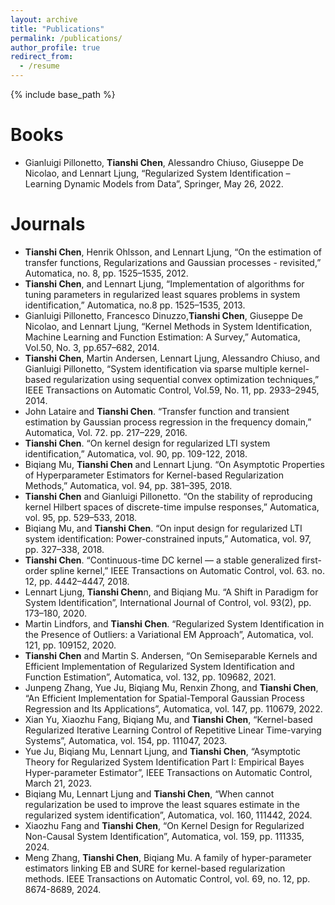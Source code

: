 ```yaml
---
layout: archive
title: "Publications"
permalink: /publications/
author_profile: true
redirect_from:
  - /resume
---
```


{% include base_path %}


Books
======
* Gianluigi Pillonetto, **Tianshi Chen**, Alessandro Chiuso, Giuseppe De Nicolao, and Lennart Ljung, “Regularized System Identification – Learning Dynamic Models from Data”, Springer, May 26, 2022.
  

Journals
======
* **Tianshi Chen**, Henrik Ohlsson, and Lennart Ljung, “On the estimation of transfer functions, Regularizations and Gaussian processes - revisited,” Automatica, no. 8, pp. 1525–1535, 2012.
* **Tianshi Chen**, and Lennart Ljung, “Implementation of algorithms for tuning parameters in regularized least squares problems in system identification,” Automatica, no.8 pp. 1525–1535, 2013.
* Gianluigi Pillonetto, Francesco Dinuzzo,**Tianshi Chen**, Giuseppe De Nicolao, and Lennart Ljung, “Kernel Methods in System Identification, Machine Learning and Function Estimation: A Survey,” Automatica, Vol.50, No. 3, pp.657–682, 2014.
* **Tianshi Chen**, Martin Andersen, Lennart Ljung, Alessandro Chiuso, and Gianluigi Pillonetto, “System identification via sparse multiple kernel-based regularization using sequential convex optimization techniques,” IEEE Transactions on Automatic Control, Vol.59, No. 11, pp. 2933–2945, 2014.
* John Lataire and **Tianshi Chen**. “Transfer function and transient estimation by Gaussian process regression in the frequency domain,” Automatica, Vol. 72. pp. 217–229, 2016.
* **Tianshi Chen**. “On kernel design for regularized LTI system identification,” Automatica, vol. 90, pp. 109-122, 2018.
* Biqiang Mu, **Tianshi Chen** and Lennart Ljung. “On Asymptotic Properties of Hyperparameter Estimators for Kernel-based Regularization Methods,” Automatica, vol. 94, pp. 381–395, 2018.
* **Tianshi Chen** and Gianluigi Pillonetto. “On the stability of reproducing kernel Hilbert spaces of discrete-time impulse responses,” Automatica, vol. 95, pp. 529–533, 2018.
* Biqiang Mu, and **Tianshi Chen**. “On input design for regularized LTI system identification: Power-constrained inputs,” Automatica, vol. 97, pp. 327–338, 2018.
* **Tianshi Chen**. “Continuous-time DC kernel — a stable generalized first-order spline kernel,” IEEE Transactions on Automatic Control, vol. 63. no. 12, pp. 4442–4447, 2018.
* Lennart Ljung, **Tianshi Chen**n, and Biqiang Mu. “A Shift in Paradigm for System Identification”, International Journal of Control, vol. 93(2), pp. 173–180, 2020.
* Martin Lindfors, and **Tianshi Chen**. “Regularized System Identification in the Presence of Outliers: a Variational EM Approach”, Automatica, vol. 121, pp. 109152, 2020.
* **Tianshi Chen** and Martin S. Andersen, “On Semiseparable Kernels and Efficient Implementation of Regularized System Identification and Function Estimation”, Automatica, vol. 132, pp. 109682, 2021.
* Junpeng Zhang, Yue Ju, Biqiang Mu, Renxin Zhong, and **Tianshi Chen**, “An Efficient Implementation for Spatial-Temporal Gaussian Process Regression and Its Applications”, Automatica, vol. 147, pp. 110679, 2022.
* Xian Yu, Xiaozhu Fang, Biqiang Mu, and **Tianshi Chen**, “Kernel-based Regularized Iterative Learning Control of Repetitive Linear Time-varying Systems”, Automatica, vol. 154, pp. 111047, 2023.
* Yue Ju, Biqiang Mu, Lennart Ljung, and **Tianshi Chen**, “Asymptotic Theory for Regularized System Identification Part I: Empirical Bayes Hyper-parameter Estimator”, IEEE Transactions on Automatic Control, March 21, 2023.
* Biqiang Mu, Lennart Ljung and **Tianshi Chen**, “When cannot regularization be used to improve the least squares estimate in the regularized system identification”, Automatica, vol. 160, 111442, 2024.
* Xiaozhu Fang and **Tianshi Chen**, “On Kernel Design for Regularized Non-Causal System Identification”, Automatica, vol. 159, pp. 111335, 2024.
* Meng Zhang, **Tianshi Chen**, Biqiang Mu. A family of hyper-parameter estimators linking EB and SURE for kernel-based regularization methods. IEEE Transactions on Automatic Control, vol. 69, no. 12, pp. 8674-8689, 2024.


  
